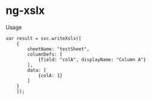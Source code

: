 # ng-xslx

Usage

    var result = svc.writeXslx([
		{
			sheetName: "testSheet",
			columnDefs: [
				{field: "colA", displayName: "Column A"}
			],
			data: [
				{colA: 1}
			]
		}
		]);
